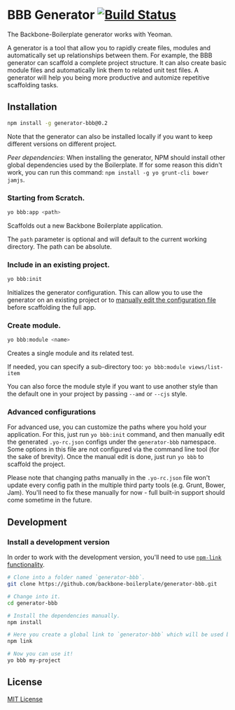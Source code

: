BBB Generator [![Build Status](https://secure.travis-ci.org/backbone-boilerplate/generator-bbb.png?branch=master)](https://travis-ci.org/backbone-boilerplate/generator-bbb)
====================================================================

The Backbone-Boilerplate generator works with Yeoman.

A generator is a tool that allow you to rapidly create files, modules and
automatically set up relationships between them. For example, the BBB generator
can scaffold a complete project structure. It can also create basic module
files and automatically link them to related unit test files. A generator will
help you being more productive and automize repetitive scaffolding tasks.


## Installation ##

```bash
npm install -g generator-bbb@0.2
```

Note that the generator can also be installed locally if you want to keep
different versions on different project.

_Peer dependencies_: When installing the generator, NPM should install other
global dependencies used by the Boilerplate. If for some reason this didn't
work, you can run this command: `npm install -g yo grunt-cli bower jamjs`.

### Starting from Scratch. ###

``` bash
yo bbb:app <path>
```

Scaffolds out a new Backbone Boilerplate application.

The `path` parameter is optional and will default to the current working
directory. The path can be absolute.

### Include in an existing project. ###

``` bash
yo bbb:init
```

Initializes the generator configuration. This can allow you to use the
generator on an existing project or to [manually edit the configuration
file](#advanced-configuration) before scaffolding the full app.

### Create module. ###

``` bash
yo bbb:module <name>
```

Creates a single module and its related test.

If needed, you can specify a sub-directory too: `yo bbb:module views/list-item`

You can also force the module style if you want to use another style than the
default one in your project by passing `--amd` or `--cjs` style.

### Advanced configurations ###

For advanced use, you can customize the paths where you hold your application.
For this, just run `yo bbb:init` command, and then manually edit the generated
`.yo-rc.json` configs under the `generator-bbb` namespace.  Some options in this
file are not configured via the command line tool (for the sake of brevity).
Once the manual edit is done, just run `yo bbb` to scaffold the project.

Please note that changing paths manually in the `.yo-rc.json` file won't
update every config path in the multiple third party tools (e.g. Grunt, Bower,
Jam). You'll need to fix these manually for now - full built-in support should
come sometime in the future.

## Development ##

### Install a development version ##

In order to work with the development version, you'll need to use [`npm-link`
functionality](https://npmjs.org/doc/link.html).

``` bash
# Clone into a folder named `generator-bbb`.
git clone https://github.com/backbone-boilerplate/generator-bbb.git

# Change into it.
cd generator-bbb

# Install the dependencies manually.
npm install

# Here you create a global link to `generator-bbb` which will be used by NPM.
npm link

# Now you can use it!
yo bbb my-project
```

License
------------------------------

[MIT License](http://en.wikipedia.org/wiki/MIT_License)
